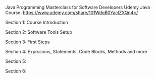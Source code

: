 Java Programming Masterclass for Software Developers 
Udemy Java Course: https://www.udemy.com/share/101WdqB0YaclZXQn4=/ 

Section 1: Course Introduction

Section 2: Software Tools Setup

Section 3: First Steps

Section 4: Exprssions, Statements, Code Blocks, Methods and more

Section 5: 

Section 6: 
